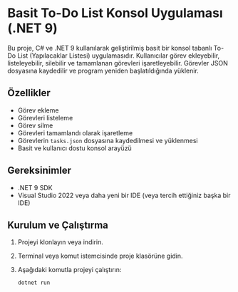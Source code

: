 # Basit To-Do List Konsol Uygulaması (.NET 9)

Bu proje, C# ve .NET 9 kullanılarak geliştirilmiş basit bir konsol tabanlı To-Do List (Yapılacaklar Listesi) uygulamasıdır. Kullanıcılar görev ekleyebilir, listeleyebilir, silebilir ve tamamlanan görevleri işaretleyebilir. Görevler JSON dosyasına kaydedilir ve program yeniden başlatıldığında yüklenir.

## Özellikler

- Görev ekleme
- Görevleri listeleme
- Görev silme
- Görevleri tamamlandı olarak işaretleme
- Görevlerin `tasks.json` dosyasına kaydedilmesi ve yüklenmesi
- Basit ve kullanıcı dostu konsol arayüzü

## Gereksinimler

- .NET 9 SDK
- Visual Studio 2022 veya daha yeni bir IDE (veya tercih ettiğiniz başka bir IDE)

## Kurulum ve Çalıştırma

1. Projeyi klonlayın veya indirin.
2. Terminal veya komut istemcisinde proje klasörüne gidin.
3. Aşağıdaki komutla projeyi çalıştırın:

   ```bash
   dotnet run
